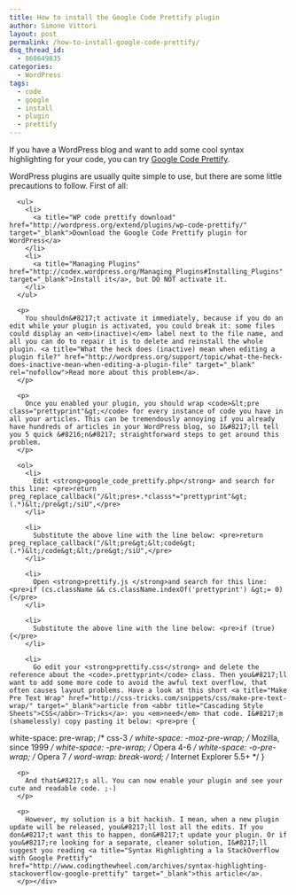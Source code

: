 ```yaml
---
title: How to install the Google Code Prettify plugin
author: Simone Vittori
layout: post
permalink: /how-to-install-google-code-prettify/
dsq_thread_id:
  - 860649835
categories:
  - WordPress
tags:
  - code
  - google
  - install
  - plugin
  - prettify
---
```

<div id="jbID-79" class="jbPost">
  <p>
    If you have a WordPress blog and want to add some cool syntax highlighting for your code, you can try <a title="Google Code Prettify" href="http://code.google.com/p/google-code-prettify/" target="_blank">Google Code Prettify</a>.<p>
      <p>
        WordPress plugins are usually quite simple to use, but there are some little precautions to follow. First of all:
      </p>
      
      <ul>
        <li>
          <a title="WP code prettify download" href="http://wordpress.org/extend/plugins/wp-code-prettify/" target="_blank">Download the Google Code Prettify plugin for WordPress</a>
        </li>
        <li>
          <a title="Managing Plugins" href="http://codex.wordpress.org/Managing_Plugins#Installing_Plugins" target="_blank">Install it</a>, but DO NOT activate it.
        </li>
      </ul>
      
      <p>
        You shouldn&#8217;t activate it immediately, because if you do an edit while your plugin is activated, you could break it: some files could display an <em>(inactive)</em> label next to the file name, and all you can do to repair it is to delete and reinstall the whole plugin. <a title="What the heck does (inactive) mean when editing a plugin file?" href="http://wordpress.org/support/topic/what-the-heck-does-inactive-mean-when-editing-a-plugin-file" target="_blank" rel="nofollow">Read more about this problem</a>.
      </p>
      
      <p>
        Once you enabled your plugin, you should wrap <code>&lt;pre class="prettyprint"&gt;</code> for every instance of code you have in all your articles. This can be tremendously annoying if you already have hundreds of articles in your WordPress blog, so I&#8217;ll tell you 5 quick &#8216;n&#8217; straightforward steps to get around this problem.
      </p>
      
      <ol>
        <li>
          Edit <strong>google_code_prettify.php</strong> and search for this line: <pre>return preg_replace_callback("/&lt;pres+.*classs*="prettyprint"&gt;(.*)&lt;/pre&gt;/siU",</pre>
        </li>
        
        <li>
          Substitute the above line with the line below: <pre>return preg_replace_callback("/&lt;pre&gt;&lt;code&gt;(.*)&lt;/code&gt;&lt;/pre&gt;/siU",</pre>
        </li>
        
        <li>
          Open <strong>prettify.js </strong>and search for this line: <pre>if (cs.className && cs.className.indexOf('prettyprint') &gt;= 0) {</pre>
        </li>
        
        <li>
          Substitute the above line with the line below: <pre>if (true) {</pre>
        </li>
        
        <li>
          Go edit your <strong>prettify.css</strong> and delete the reference about the <code>.prettyprint</code> class. Then you&#8217;ll want to add some more code to avoid the awful text overflow, that often causes layout problems. Have a look at this short <a title="Make Pre Text Wrap" href="http://css-tricks.com/snippets/css/make-pre-text-wrap/" target="_blank">article from <abbr title="Cascading Style Sheets">CSS</abbr>-Tricks</a>: you <em>need</em> that code. I&#8217;m (shamelessly) copy pasting it below: <pre>pre {
 white-space: pre-wrap;       /* css-3 */
 white-space: -moz-pre-wrap;  /* Mozilla, since 1999 */
 white-space: -pre-wrap;      /* Opera 4-6 */
 white-space: -o-pre-wrap;    /* Opera 7 */
 word-wrap: break-word;       /* Internet Explorer 5.5+ */
}</pre>
        </li>
      </ol>
      
      <p>
        And that&#8217;s all. You can now enable your plugin and see your cute and readable code. ;-)
      </p>
      
      <p>
        However, my solution is a bit hackish. I mean, when a new plugin update will be released, you&#8217;ll lost all the edits. If you don&#8217;t want this to happen, don&#8217;t update your plugin. Or if you&#8217;re looking for a separate, cleaner solution, I&#8217;ll suggest you reading <a title="Syntax Highlighting a la StackOverflow with Google Prettify" href="http://www.codingthewheel.com/archives/syntax-highlighting-stackoverflow-google-prettify" target="_blank">this article</a>.
      </p></div>